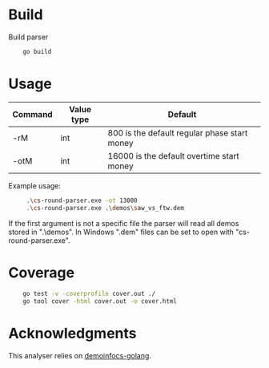 # Build
Build parser
```sh
    go build
```

# Usage

| Command | Value type | Default |
|---|---|---|
| -rM | int | 800 is the default regular phase start money |
| -otM | int | 16000 is the default overtime start money |

Example usage:
```sh
     .\cs-round-parser.exe -ot 13000
     .\cs-round-parser.exe .\demos\saw_vs_ftw.dem
```

If the first argument is not a specific file the parser will read all demos stored in ".\demos".
In Windows ".dem" files can be set to open with "cs-round-parser.exe".

# Coverage

```sh
    go test -v -coverprofile cover.out ./
    go tool cover -html cover.out -o cover.html
```

# Acknowledgments
This analyser relies on [demoinfocs-golang](https://github.com/markus-wa/demoinfocs-golang).
